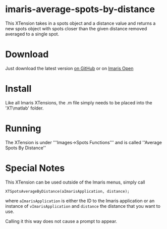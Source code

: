 # imaris-average-spots-by-distance

This XTension takes in a spots object and a distance value and returns a new spots object with spots closer than the given distance removed averaged to a single spot.

# Download

Just download the latest version [on GitHub](https://github.com/lacan/imaris-average-spots-by-distance/releases/tag/v1.0) or on [Imaris Open](test)

# Install

Like all Imaris XTensions, the .m file simply needs to be placed into the 'XT\matlab' folder.

# Running

The XTension is under '''Images->Spots Functions''' and is called ''Average Spots By Distance'' 

# Special Notes

This XTension can be used outside of the Imaris menus, simply call
```
XTSpotsAverageByDistance(aImarisApplication, distance);
```
where `aImarisApplication` is either the ID to the Imaris application or an instance of `vImarisApplication`
and `distance` the distance that you want to use. 

Calling it this way does not cause a prompt to appear.
